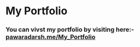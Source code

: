 <h1>My Portfolio</h1>
<h3>You can vivst my portfolio by visiting here:- <a href="https://pawaradarsh.me/My_Portfolio/">pawaradarsh.me/My_Portfolio</a></h3>

